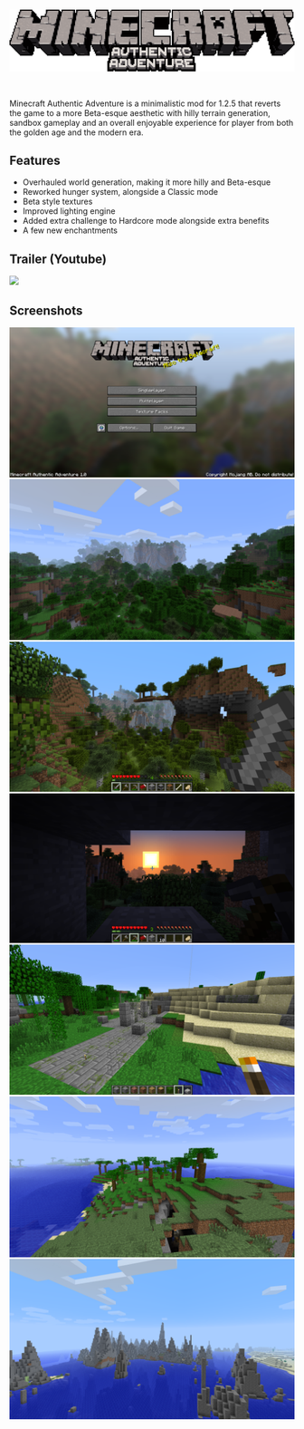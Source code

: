 <br>
<p align="center">
    <img src="authadv-logo.png">
</p>
<br>

Minecraft Authentic Adventure is a minimalistic mod for 1.2.5 that reverts the game to a more Beta-esque aesthetic with hilly terrain generation, sandbox gameplay and an overall enjoyable experience for player from both the golden age and the modern era.

## Features
- Overhauled world generation, making it more hilly and Beta-esque
- Reworked hunger system, alongside a Classic mode
- Beta style textures
- Improved lighting engine
- Added extra challenge to Hardcore mode alongside extra benefits
- A few new enchantments

## Trailer (Youtube)
[![](https://img.youtube.com/vi/xrIBDVWmcqs/0.jpg)](https://youtu.be/xrIBDVWmcqs)

## Screenshots
![](img/Screenshot%202023-05-16%20202417.png)
![](img/2023-05-15_20.33.03.png)
![](img/Screenshot%202023-05-14%20092845.png)
![](img/Screenshot%202023-05-14%20092650.png)
![](img/Screenshot%202023-05-13%20205840.png)
![](img/2023-05-15_20.38.17.png)
![](img/2023-05-15_20.35.35.png)
